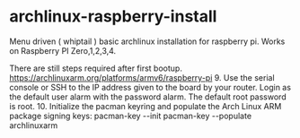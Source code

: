 # archlinux-raspberry-install
Menu driven ( whiptail ) basic archlinux installation for raspberry pi. 
Works on Raspberry PI Zero,1,2,3,4.

There are still steps required after first bootup.
https://archlinuxarm.org/platforms/armv6/raspberry-pi
9. 
Use the serial console or SSH to the IP address given to the board by your router.
Login as the default user alarm with the password alarm.
The default root password is root.
10. 
Initialize the pacman keyring and populate the Arch Linux ARM package signing keys:
pacman-key --init
pacman-key --populate archlinuxarm

